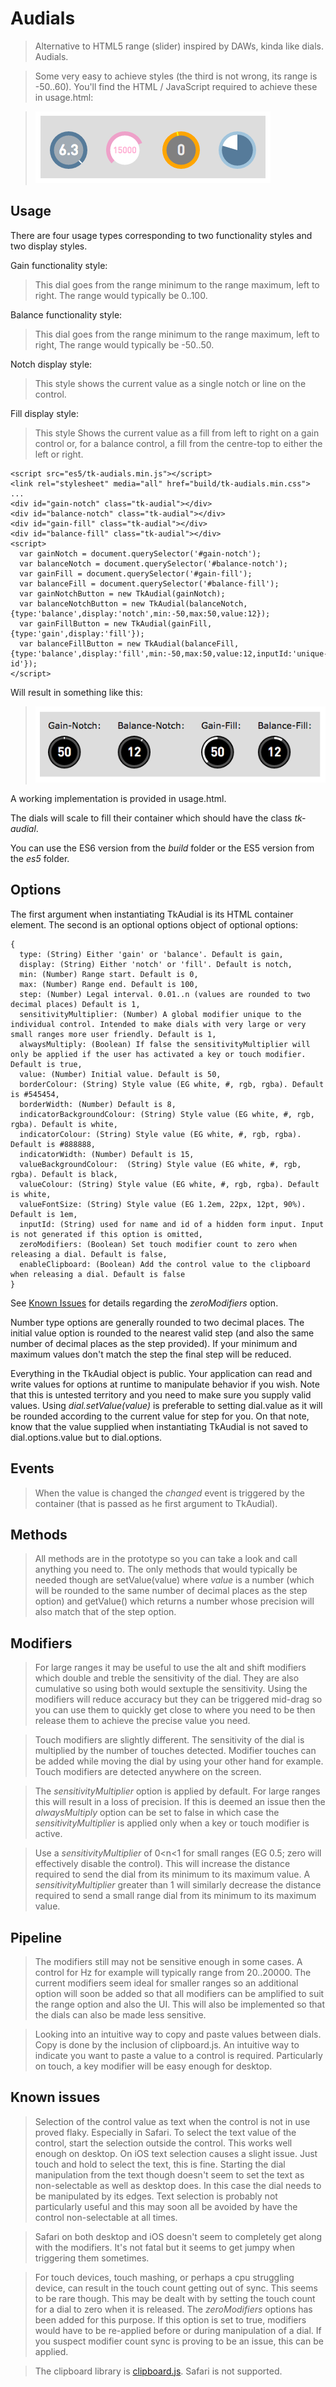 # Audials

> Alternative to HTML5 range (slider) inspired by DAWs, kinda like dials. Audials.

> Some very easy to achieve styles (the third is not wrong, its range is -50..60). You'll find the HTML / JavaScript required to achieve these in usage.html:

> ![Audials Styles](styles.png?raw=true "Audials Styles")

## Usage

There are four usage types corresponding to two functionality styles and two display styles.

Gain functionality style:
> This dial goes from the range minimum to the range maximum, left to right. The range would typically be 0..100.

Balance functionality style:
> This dial goes from the range minimum to the range maximum, left to right, The range would typically be -50..50.

Notch display style:
> This style shows the current value as a single notch or line on the control.

Fill display style:
> This style Shows the current value as a fill from left to right on a gain control or, for a balance control, a fill from the centre-top to either the left or right.

```
<script src="es5/tk-audials.min.js"></script>
<link rel="stylesheet" media="all" href="build/tk-audials.min.css">
...
<div id="gain-notch" class="tk-audial"></div>
<div id="balance-notch" class="tk-audial"></div>
<div id="gain-fill" class="tk-audial"></div>
<div id="balance-fill" class="tk-audial"></div>
<script>
  var gainNotch = document.querySelector('#gain-notch');
  var balanceNotch = document.querySelector('#balance-notch');
  var gainFill = document.querySelector('#gain-fill');
  var balanceFill = document.querySelector('#balance-fill');
  var gainNotchButton = new TkAudial(gainNotch);
  var balanceNotchButton = new TkAudial(balanceNotch, {type:'balance',display:'notch',min:-50,max:50,value:12});
  var gainFillButton = new TkAudial(gainFill, {type:'gain',display:'fill'});
  var balanceFillButton = new TkAudial(balanceFill, {type:'balance',display:'fill',min:-50,max:50,value:12,inputId:'unique-id'});
</script>
```

Will result in something like this:
> ![Audials Layout](audials.png?raw=true "Audials Layout")

A working implementation is provided in usage.html.

The dials will scale to fill their container which should have the class *tk-audial*.

You can use the ES6 version from the *build* folder or the ES5 version from the *es5* folder.

## Options

The first argument when instantiating TkAudial is its HTML container element. The second is an optional options object of optional options:
```
{
  type: (String) Either 'gain' or 'balance'. Default is gain,
  display: (String) Either 'notch' or 'fill'. Default is notch,
  min: (Number) Range start. Default is 0,
  max: (Number) Range end. Default is 100,
  step: (Number) Legal interval. 0.01..n (values are rounded to two decimal places) Default is 1,
  sensitivityMultiplier: (Number) A global modifier unique to the individual control. Intended to make dials with very large or very small ranges more user friendly. Default is 1,
  alwaysMultiply: (Boolean) If false the sensitivityMultiplier will only be applied if the user has activated a key or touch modifier. Default is true,
  value: (Number) Initial value. Default is 50,
  borderColour: (String) Style value (EG white, #, rgb, rgba). Default is #545454,
  borderWidth: (Number) Default is 8,
  indicatorBackgroundColour: (String) Style value (EG white, #, rgb, rgba). Default is white,
  indicatorColour: (String) Style value (EG white, #, rgb, rgba). Default is #888888,
  indicatorWidth: (Number) Default is 15,
  valueBackgroundColour:  (String) Style value (EG white, #, rgb, rgba). Default is black,
  valueColour: (String) Style value (EG white, #, rgb, rgba). Default is white,
  valueFontSize: (String) Style value (EG 1.2em, 22px, 12pt, 90%). Default is 1em,
  inputId: (String) used for name and id of a hidden form input. Input is not generated if this option is omitted,
  zeroModifiers: (Boolean) Set touch modifier count to zero when releasing a dial. Default is false,
  enableClipboard: (Boolean) Add the control value to the clipboard when releasing a dial. Default is false
}
```
See [Known Issues](#known-issues) for details regarding the *zeroModifiers* option.

Number type options are generally rounded to two decimal places. The initial value option is rounded to the nearest valid step (and also the same number of decimal places as the step provided). If your minimum and maximum values don't match the step the final step will be reduced.

Everything in the TkAudial object is public. Your application can read and write values for options at runtime to manipulate behavior if you wish. Note that this is untested territory and you need to make sure you supply valid values. Using *dial.setValue(value)* is preferable to setting dial.value as it will be rounded according to the current value for step for you. On that note, know that the value supplied when instantiating TkAudial is not saved to dial.options.value but to dial.options.

## Events

> When the value is changed the *changed* event is triggered by the container (that is passed as he first argument to TkAudial).

## Methods

> All methods are in the prototype so you can take a look and call anything you need to. The only methods that would typically be needed though are setValue(value) where *value* is a number (which will be rounded to the same number of decimal places as the step option) and getValue() which returns a number whose precision will also match that of the step option.

## Modifiers

> For large ranges it may be useful to use the alt and shift modifiers which double and treble the sensitivity of the dial. They are also cumulative so using both would sextuple the sensitivity. Using the modifiers will reduce accuracy but they can be triggered mid-drag so you can use them to quickly get close to where you need to be then release them to achieve the precise value you need.

<!-- -->

> Touch modifiers are slightly different. The sensitivity of the dial is multiplied by the number of touches detected. Modifier touches can be added while moving the dial by using your other hand for example. Touch modifiers are detected anywhere on the screen.

<!-- -->

> The *sensitivityMultiplier* option is applied by default. For large ranges this will result in a loss of precision. If this is deemed an issue then the *alwaysMultiply* option can be set to false in which case the *sensitivityMultiplier* is applied only when a key or touch modifier is active.

<!-- -->

> Use a *sensitivityMultiplier* of 0<n<1 for small ranges (EG 0.5; zero will effectively disable the control). This will increase the distance required to send the dial from its minimum to its maximum value. A *sensitivityMultiplier* greater than 1 will similarly decrease the distance required to send a small range dial from its minimum to its maximum value.

## Pipeline

> The modifiers still may not be sensitive enough in some cases. A control for Hz for example will typically range from 20..20000. The current modifiers seem ideal for smaller ranges so an additional option will soon be added so that all modifiers can be amplified to suit the range option and also the UI. This will also be implemented so that the dials can also be made less sensitive.

<!-- -->

> Looking into an intuitive way to copy and paste values between dials. Copy is done by the inclusion of clipboard.js. An intuitive way to indicate you want to paste a value to a control is required. Particularly on touch, a key modifier will be easy enough for desktop.

## Known issues

> Selection of the control value as text when the control is not in use proved flaky. Especially in Safari. To select the text value of the control, start the selection outside the control. This works well enough on desktop. On iOS text selection causes a slight issue. Just touch and hold to select the text, this is fine. Starting the dial manipulation from the text though doesn't seem to set the text as non-selectable as well as desktop does. In this case the dial needs to be manipulated by its edges. Text selection is probably not particularly useful and this may soon all be avoided by have the control non-selectable at all times.

<!-- -->

> Safari on both desktop and iOS doesn't seem to completely get along with the modifiers. It's not fatal but it seems to get jumpy when triggering them sometimes.

<!-- -->

> For touch devices, touch mashing, or perhaps a cpu struggling device, can result in the touch count getting out of sync. This seems to be rare though. This may be dealt with by setting the touch count for a dial to zero when it is released. The *zeroModifiers* options has been added for this purpose. If this option is set to true, modifiers would have to be re-applied before or during manipulation of a dial. If you suspect modifier count sync is proving to be an issue, this can be applied.

<!-- -->

> The clipboard library is [clipboard.js](https://zenorocha.github.io/clipboard.js/). Safari is not supported.
